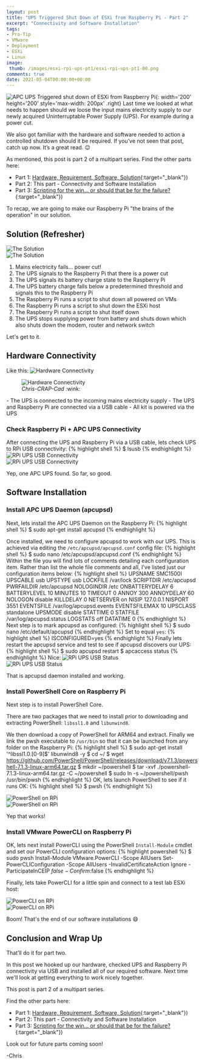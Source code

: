 ```yaml
---
layout: post
title: "UPS Triggered Shut Down of ESXi from Raspberry Pi - Part 2" 
excerpt: "Connectivity and Software Installation"
tags: 
- Pro-Tip
- VMware
- Deployment
- ESXi
- Linux
image:
 thumb: /images/esxi-rpi-ups-pt1/esxi-rpi-ups-pt1-00.png
comments: true
date: 2021-05-04T00:00:00+00:00
---
```

![APC UPS Triggered shut down of ESXi from Raspberry Pi](/images/esxi-rpi-ups-pt1/esxi-rpi-ups-pt1-00.png){: width='200' height='200' style='max-width: 200px' .right}
Last time we looked at what needs to happen should we loose the input mains electricity supply to our newly acquired Uninterruptable Power Supply (UPS). For example during a power cut.

We also got familiar with the hardware and software needed to action a controlled shutdown should it be required. If you’ve not seen that post, catch up now. It’s a great read. :wink:

As mentioned, this post is part 2 of a multipart series. Find the other parts here:

- Part 1: [Hardware, Requirement, Software, Solution](/posts/esxi-rpi-ups-pt1/){:target="_blank"})
- Part 2: This part - Connectivity and Software Installation
- Part 3: [Scripting for the win... or should that be for the failure?](/posts/esxi-rpi-ups-pt3/){:target="_blank"})

To recap, we are going to make our Raspberry Pi "the brains of the operation" in our solution.


## Solution (Refresher)
![The Solution](/images/esxi-rpi-ups-pt1/esxi-rpi-ups-pt1-01.png)
<img style="display: block; margin-left: auto; margin-right: auto;" alt="The Solution" src="/images/esxi-rpi-ups-pt1/esxi-rpi-ups-pt1-01.png">

1. Mains electricity fails... power cut!
2. The UPS signals to the Raspberry Pi that there is a power cut
3. The UPS signals its battery charge state to the Raspberry Pi 
4. The UPS battery charge falls below a predetermined threshold and signals this to the Raspberry Pi
5. The Raspberry Pi runs a script to shut down all powered on VMs 
6. The Raspberry Pi runs a script to shut down the ESXi host
7. The Raspberry Pi runs a script to shut itself down
8. The UPS stops supplying power from battery and shuts down which also shuts down the modem, router and network switch 

Let's get to it.

## Hardware Connectivity
Like this:
![Hardware Connectivity](/images/esxi-rpi-ups-pt2/esxi-rpi-ups-pt2-05.png)
<figure><img style="display: block; margin-left: auto; margin-right: auto;" alt="Hardware Connectivity" src="/images/esxi-rpi-ups-pt2/esxi-rpi-ups-pt2-05.png">
<figcaption><i>Chris-CRAP-Cad</i> :wink:</figcaption>
</figure>
- The UPS is connected to the incoming mains electricity supply
- The UPS and Raspberry Pi are connected via a USB cable
- All kit is powered via the UPS

### Check Raspberry Pi + APC UPS Connectivity
After connecting the UPS and Raspberry Pi via a USB cable, lets check UPS to RPi USB connectivity:
{% highlight shell %}
$ lsusb
{% endhighlight %}
![RPi UPS USB Connectivity](/images/esxi-rpi-ups-pt2/esxi-rpi-ups-pt2-01.png)
<img style="display: block; margin-left: auto; margin-right: auto;" alt="RPi UPS USB Connectivity" src="/images/esxi-rpi-ups-pt2/esxi-rpi-ups-pt2-01.png">

Yep, one APC UPS found. So far, so good.

## Software Installation
### Install APC UPS Daemon (apcupsd)
Next, lets install the APC UPS Daemon on the Raspberry Pi:
{% highlight shell %}
$ sudo apt-get install apcupsd
{% endhighlight %}

Once installed, we need to configure apcupsd to work with our UPS.  This is achieved via editing the `/etc/apcupsd/apcupsd.conf` config file:
{% highlight shell %}
$ sudo nano /etc/apcupsd/apcupsd.conf
{% endhighlight %}
Within the file you will find lots of comments detailing each configuration item. Rather than list the whole file comments and all, I've listed just our configuration items below:
{% highlight shell %}
UPSNAME SMC1500I
UPSCABLE usb
UPSTYPE usb
LOCKFILE /var/lock
SCRIPTDIR /etc/apcupsd
PWRFAILDIR /etc/apcupsd
NOLOGINDIR /etc
ONBATTERYDELAY 6
BATTERYLEVEL 10
MINUTES 10
TIMEOUT 0
ANNOY 300
ANNOYDELAY 60
NOLOGON disable
KILLDELAY 0
NETSERVER on
NISIP 127.0.0.1
NISPORT 3551
EVENTSFILE /var/log/apcupsd.events
EVENTSFILEMAX 10
UPSCLASS standalone
UPSMODE disable
STATTIME 0
STATFILE /var/log/apcupsd.status
LOGSTATS off
DATATIME 0
{% endhighlight %}
Next step is to mark apcupsd as configured:
{% highlight shell %}
$ sudo nano /etc/default/apcupsd
{% endhighlight %}
Set to equal `yes`:
{% highlight shell %}
ISCONFIGURED=yes
{% endhighlight %}
 Finally lets restart the apcupsd service and test to see if apcupsd discovers our UPS:
{% highlight shell %}
$ sudo apcupsd restart
$ apcaccess status
{% endhighlight %}
Nice:
![RPi UPS USB Status](/images/esxi-rpi-ups-pt2/esxi-rpi-ups-pt2-02.png)
<img style="display: block; margin-left: auto; margin-right: auto;" alt="RPi UPS USB Status" src="/images/esxi-rpi-ups-pt2/esxi-rpi-ups-pt2-02.png">

That is apcupsd daemon installed and working.

### Install PowerShell Core on Raspberry Pi
Next step is to install PowerShell Core. 

There are two packages that we need to install prior to downloading and extracting PowerShell: `libssl1.0` and `libunwind8`.

We then download a copy of PowerShell for ARM64 and extract.
Finally we link the pwsh executable to `/usr/bin` so that it can be launched from any folder on the Raspberry Pi:
{% highlight shell %}
$ sudo apt-get install '^libssl1.0.[0-9]$' libunwind8 -y
$ cd ~/
$ wget https://github.com/PowerShell/PowerShell/releases/download/v7.1.3/powershell-7.1.3-linux-arm64.tar.gz
$ mkdir ~/powershell
$ tar -xvf ./powershell-7.1.3-linux-arm64.tar.gz -C ~/powershell
$ sudo ln -s ~/powershell/pwsh /usr/bin/pwsh
{% endhighlight %}
OK, lets launch PowerShell to see if it runs OK:
{% highlight shell %}
$ pwsh
{% endhighlight %}

![PowerShell on RPi](/images/esxi-rpi-ups-pt2/esxi-rpi-ups-pt2-03.png)
<img style="display: block; margin-left: auto; margin-right: auto;" alt="PowerShell on RPi" src="/images/esxi-rpi-ups-pt2/esxi-rpi-ups-pt2-03.png">

Yep that works!
### Install VMware PowerCLI on Raspberry Pi
OK, lets next install PowerCLI using the PowerShell `Install-Module` cmdlet and set our PowerCLI configuration options:
{% highlight powershell %}
$ sudo pwsh
Install-Module VMware.PowerCLI -Scope AllUsers
Set-PowerCLIConfiguration -Scope AllUsers -InvalidCertificateAction Ignore -ParticipateInCEIP $false -Confirm:$false
{% endhighlight %}

Finally, lets take PowerCLI for a little spin and connect to a test lab ESXi host:

![PowerCLI on RPi](/images/esxi-rpi-ups-pt2/esxi-rpi-ups-pt2-04.png)
<img style="display: block; margin-left: auto; margin-right: auto;" alt="PowerCLI on RPi" src="/images/esxi-rpi-ups-pt2/esxi-rpi-ups-pt2-04.png">

Boom! That's the end of our software installations :smile:

## Conclusion and Wrap Up
That’ll do it for part two.

In this post we hooked up our hardware, checked UPS and Raspberry Pi connectivity via USB and installed all of our required software. Next time we'll look at getting everything to work nicely together.

This post is part 2 of a multipart series. 

Find the other parts here:
- Part 1: [Hardware, Requirement, Software, Solution](/posts/esxi-rpi-ups-pt1/){:target="_blank"})
- Part 2: This part - Connectivity and Software Installation
- Part 3: [Scripting for the win... or should that be for the failure?](/posts/esxi-rpi-ups-pt3/){:target="_blank"})

Look out for future parts coming soon!

-Chris

